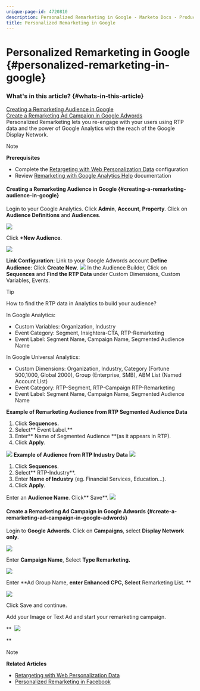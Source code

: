 ```yaml
---
unique-page-id: 4720810
description: Personalized Remarketing in Google - Marketo Docs - Product Documentation
title: Personalized Remarketing in Google
---
```


# Personalized Remarketing in Google {#personalized-remarketing-in-google}

### What's in this article? {#whats-in-this-article}

[Creating a Remarketing Audience in Google](#creating-a-remarketing-audience-in-google)  
[Create a Remarketing Ad Campaign in Google Adwords](#create-a-remarketing-ad-campaign-in-google-adwords)  
Personalized Remarketing lets you re-engage with your users using RTP data and the power of Google Analytics with the reach of the Google Display Network.

>[!NOTE]
>
>**Prerequisites**
>
>* Complete the [Retargeting with Web Personalization Data](retargeting-with-web-personalization-data.md) configuration
>* Review [Remarketing with Google Analytics Help](https://support.google.com/analytics/topic/2611283?hl=en&ref_topic=3413645) documentation
>

#### Creating a Remarketing Audience in Google {#creating-a-remarketing-audience-in-google}

Login to your Google Analytics. Click **Admin**, **Account**, **Property**. Click on **Audience Definitions** and **Audiences**.

![](assets/remarketing-ga-screenshots.jpg)

Click **+New Audience**.

![](assets/image2015-1-15-17-3a26-3a40.png)

**Link Configuration**: Link to your Google Adwords account   **Define Audience**: Click **Create New**.   ![](assets/image2015-1-15-17-3a32-3a4.png)   In the Audience Builder, Click on **Sequences** and **Find the RTP Data** under Custom Dimensions, Custom Variables, Events. 

>[!TIP]
>
>How to find the RTP data in Analytics to build your audience?
>
>In Google Analytics:
>
>* Custom Variables: Organization, Industry
>* Event Category: Segment, Insightera-CTA, RTP-Remarketing
>* Event Label: Segment Name, Campaign Name, Segmented Audience Name  
>
>In Google Universal Analytics:
>
>* Custom Dimensions: Organization, Industry, Category (Fortune 500,1000, Global 2000), Group (Enterprise, SMB), ABM List (Named Account List)
>* Event Category: RTP-Segment, RTP-Campaign RTP-Remarketing
>* Event Label: Segment Name, Campaign Name, Segmented Audience Name
>

**Example of Remarketing Audience from RTP Segmented Audience Data**

1. Click **Sequences.**
1. Select** Event Label.**
1. Enter** Name of Segmented Audience **(as it appears in RTP).
1. Click **Apply**.

![](assets/image2015-2-10-14-3a51-3a43.png)   **Example of Audience from RTP Industry Data** ![](assets/image2015-1-15-17-3a36-3a5.png)

1. Click **Sequences**.
1. Select**&nbsp;RTP-Industry**.
1. Enter&nbsp;**Name of Industry** (eg. Financial Services, Education...).
1. Click **Apply**.

Enter an **Audience Name**. Click** Save**.   ![](assets/image2015-1-15-18-3a29-3a16.png)  

#### Create a Remarketing Ad Campaign in Google Adwords {#create-a-remarketing-ad-campaign-in-google-adwords}

Login to **Google Adwords**. Click on **Campaigns**, select **Display Network only**.

![](assets/image2015-1-15-18-3a31-3a58.png)

Enter **Campaign Name**, Select&nbsp;**Type Remarketing.**

![](assets/image2015-1-15-18-3a35-3a7.png)

Enter **Ad Group Name, **enter **Enhanced CPC**, Select** Remarketing List. **

![](assets/image2015-1-15-18-3a51-3a57.png)

Click&nbsp;Save and continue.

Add your Image or Text Ad and start your remarketing campaign.&nbsp;

**&nbsp; ![](assets/image2015-1-15-18-3a47-3a21.png)

**

>[!NOTE]
>
>**Related Articles**
>
>* [Retargeting with Web Personalization Data](retargeting-with-web-personalization-data.md)
>* [Personalized Remarketing in Facebook](personalized-remarketing-in-facebook.md)
>

